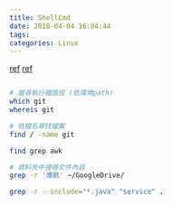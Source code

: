 ```yaml
---
title: ShellCmd
date: 2018-04-04 16:04:44
tags:
categories: Linux
---
```


[ref](https://www.openfoundry.org/foss-programs/8628)
[ref](http://rodney2009.pixnet.net/blog/post/21465471-%E5%B7%A5%E4%BD%9C%E5%B8%B8%E7%94%A8%E5%88%B0%E7%9A%84linux%E6%8C%87%E4%BB%A4)


```sh

# 搜尋執行檔路徑 (依環境path)
which git
whereis git

# 依檔名尋找檔案
find / -name git

find grep awk

# 資料夾中搜尋文件內容
grep -r '導航' ~/GoogleDrive/

grep -r --include="*.java" "service" .

```